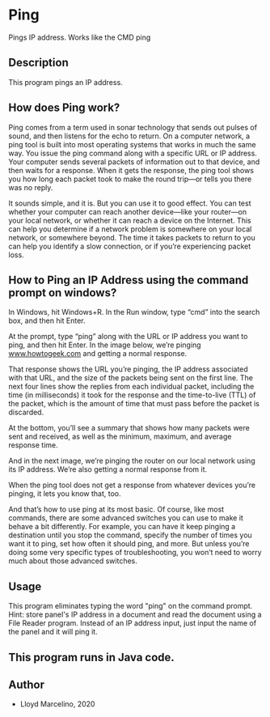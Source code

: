 # Ping
Pings IP address. Works like the CMD ping

## Description

This program pings an IP address. 

## How does Ping work?

Ping comes from a term used in sonar technology that sends out pulses of sound, and then listens for the echo to return. On a computer network, a ping tool is built into most operating systems that works in much the same way. You issue the ping command along with a specific URL or IP address. Your computer sends several packets of information out to that device, and then waits for a response. When it gets the response, the ping tool shows you how long each packet took to make the round trip—or tells you there was no reply.

It sounds simple, and it is. But you can use it to good effect. You can test whether your computer can reach another device—like your router—on your local network, or whether it can reach a device on the Internet. This can help you determine if a network problem is somewhere on your local network, or somewhere beyond. The time it takes packets to return to you can help you identify a slow connection, or if you’re experiencing packet loss.

## How to Ping an IP Address using the command prompt on windows?

In Windows, hit Windows+R. In the Run window, type “cmd” into the search box, and then hit Enter.

At the prompt, type “ping” along with the URL or IP address you want to ping, and then hit Enter. In the image below, we’re pinging www.howtogeek.com and getting a normal response.

That response shows the URL you’re pinging, the IP address associated with that URL, and the size of the packets being sent on the first line. The next four lines show the replies from each individual packet, including the time (in milliseconds) it took for the response and the time-to-live (TTL) of the packet, which is the amount of time that must pass before the packet is discarded.

At the bottom, you’ll see a summary that shows how many packets were sent and received, as well as the minimum, maximum, and average response time.

And in the next image, we’re pinging the router on our local network using its IP address. We’re also getting a normal response from it.

When the ping tool does not get a response from whatever devices you’re pinging, it lets you know that, too.

And that’s how to use ping at its most basic. Of course, like most commands, there are some advanced switches you can use to make it behave a bit differently. For example, you can have it keep pinging a destination until you stop the command, specify the number of times you want it to ping, set how often it should ping, and more. But unless you’re doing some very specific types of troubleshooting, you won’t need to worry much about those advanced switches.

## Usage

This program eliminates typing the word "ping" on the command prompt. Hint: store panel's IP address in a document and read the document using a File Reader program. Instead of an IP address input, just input the name of the panel and it will ping it. 

## This program runs in Java code.

## Author
* Lloyd Marcelino, 2020
